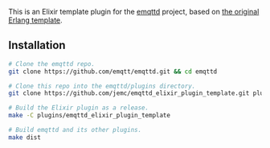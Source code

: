This is an Elixir template plugin for the [emqttd](https://github.com/emqtt/emqttd) project, based on [the original Erlang template](https://github.com/emqtt/emqttd_plugin_template).

## Installation

```bash
# Clone the emqttd repo.
git clone https://github.com/emqtt/emqttd.git && cd emqttd

# Clone this repo into the emqttd/plugins directory.
git clone https://github.com/jemc/emqttd_elixir_plugin_template.git plugins/emqttd_elixir_plugin_template

# Build the Elixir plugin as a release.
make -C plugins/emqttd_elixir_plugin_template

# Build emqttd and its other plugins.
make dist
```
